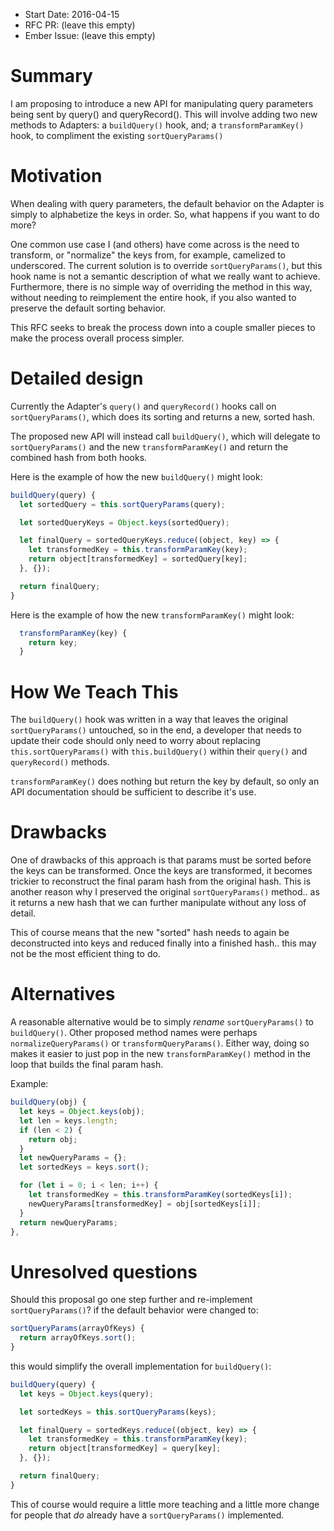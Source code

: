 - Start Date: 2016-04-15
- RFC PR: (leave this empty)
- Ember Issue: (leave this empty)

# Summary

I am proposing to introduce a new API for manipulating query parameters being
sent by query() and queryRecord(). This will involve adding two new methods
to Adapters: a `buildQuery()` hook, and; a `transformParamKey()`
hook, to compliment the existing `sortQueryParams()`

# Motivation

When dealing with query parameters, the default behavior on the Adapter is simply
to alphabetize the keys in order.  So, what happens if you want to do more?

One common use case I (and others) have come across is the need to transform, or
"normalize" the keys from, for example, camelized to underscored. The current
solution is to override `sortQueryParams()`, but this hook name is not a semantic
description of what we really want to achieve. Furthermore, there is no simple way
of overriding the method in this way, without needing to reimplement the entire hook,
if you also wanted to preserve the default sorting behavior.

This RFC seeks to break the process down into a couple smaller pieces to make the
process overall process simpler.

# Detailed design

Currently the Adapter's `query()` and `queryRecord()` hooks call on
`sortQueryParams()`, which does its sorting and returns a new, sorted hash.

The proposed new API will instead call `buildQuery()`, which will delegate to
`sortQueryParams()` and the new `transformParamKey()` and return the combined
hash from both hooks.

Here is the example of how the new `buildQuery()` might look:

```js
buildQuery(query) {
  let sortedQuery = this.sortQueryParams(query);

  let sortedQueryKeys = Object.keys(sortedQuery);

  let finalQuery = sortedQueryKeys.reduce((object, key) => {
    let transformedKey = this.transformParamKey(key);
    return object[transformedKey] = sortedQuery[key];
  }, {});

  return finalQuery;
}
```

Here is the example of how the new `transformParamKey()` might look:

```js
  transformParamKey(key) {
    return key;
  }
```


# How We Teach This

The `buildQuery()` hook was written in a way that leaves the original
`sortQueryParams()` untouched, so in the end, a developer that needs to update
their code should only need to worry about replacing `this.sortQueryParams()` with
`this.buildQuery()` within their `query()` and `queryRecord()` methods.

`transformParamKey()` does nothing but return the key by default, so only an
API documentation should be sufficient to describe it's use.

# Drawbacks

One of drawbacks of this approach is that params must be sorted before the keys can
be transformed. Once the keys are transformed, it becomes trickier to reconstruct
the final param hash from the original hash.  This is another reason why I preserved
the original `sortQueryParams()` method.. as it returns a new hash that we can
further manipulate without any loss of detail.

This of course means that the new "sorted" hash needs to again be deconstructed into
keys and reduced finally into a finished hash.. this may not be the most efficient
thing to do.

# Alternatives

A reasonable alternative would be to simply _rename_ `sortQueryParams()` to `buildQuery()`.
Other proposed method names were perhaps `normalizeQueryParams()` or `transformQueryParams()`.
Either way, doing so makes it easier to just pop in the new `transformParamKey()` method in
the loop that builds the final param hash.

Example:

```js
buildQuery(obj) {
  let keys = Object.keys(obj);
  let len = keys.length;
  if (len < 2) {
    return obj;
  }
  let newQueryParams = {};
  let sortedKeys = keys.sort();

  for (let i = 0; i < len; i++) {
    let transformedKey = this.transformParamKey(sortedKeys[i]);
    newQueryParams[transformedKey] = obj[sortedKeys[i]];
  }
  return newQueryParams;
},
```
# Unresolved questions

Should this proposal go one step further and re-implement `sortQueryParams()`?
if the default behavior were changed to:

```js
sortQueryParams(arrayOfKeys) {
  return arrayOfKeys.sort();
}
```

this would simplify the overall implementation for `buildQuery()`:

```js
buildQuery(query) {
  let keys = Object.keys(query);

  let sortedKeys = this.sortQueryParams(keys);

  let finalQuery = sortedKeys.reduce((object, key) => {
    let transformedKey = this.transformParamKey(key);
    return object[transformedKey] = query[key];
  }, {});

  return finalQuery;
}
```

This of course would require a little more teaching and a little more change for
people that _do_ already have a `sortQueryParams()` implemented.
